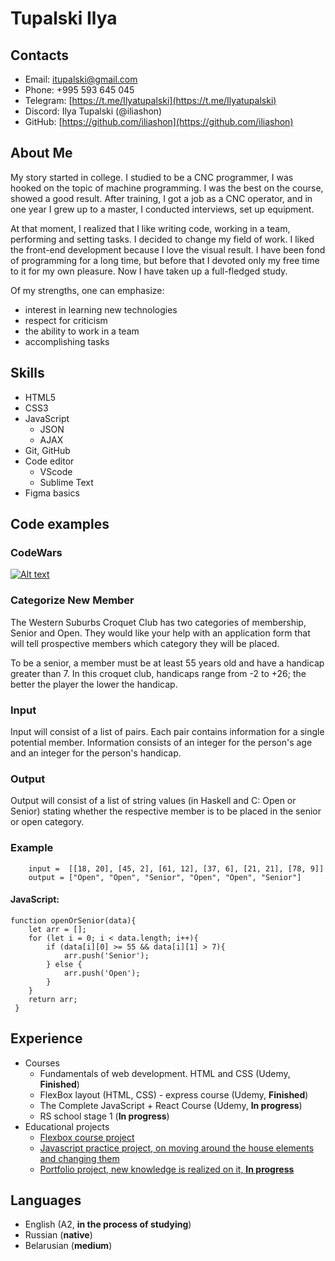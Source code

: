 # Tupalski Ilya
## Contacts

+ Email: [itupalski@gmail.com](itupalski@gmail.com)
+ Phone: +995 593 645 045
+ Telegram: [https://t.me/Ilyatupalski](https://t.me/Ilyatupalski)
+ Discord: Ilya Tupalski (@iliashon)
+ GitHub: [https://github.com/iliashon](https://github.com/iliashon)


## About Me
My story started in college. I studied to be a CNC programmer, I was hooked on the topic of machine programming. I was the best on the course, showed a good result. After training, I got a job as a CNC operator, and in one year I grew up to a master, I conducted interviews, set up equipment.

At that moment, I realized that I like writing code, working in a team, performing and setting tasks. I decided to change my field of work. I liked the front-end development because I love the visual result. I have been fond of programming for a long time, but before that I devoted only my free time to it for my own pleasure. Now I have taken up a full-fledged study.


Of my strengths, one can emphasize: 
  + interest in learning new technologies
  + respect for criticism
  + the ability to work in a team
  + accomplishing tasks



## Skills
+ HTML5
+ CSS3
+ JavaScript
    + JSON
    + AJAX
+ Git, GitHub
+ Code editor
    + VScode
    + Sublime Text
+ Figma basics



## Code examples
### CodeWars
[![Alt text](https://www.codewars.com/users/Tupalski/badges/large)](https://www.codewars.com/users/Tupalski)
### Categorize New Member
The Western Suburbs Croquet Club has two categories of membership, Senior and Open. They would like your help with an application form that will tell prospective members which category they will be placed.

To be a senior, a member must be at least 55 years old and have a handicap greater than 7. In this croquet club, handicaps range from -2 to +26; the better the player the lower the handicap.

### Input
Input will consist of a list of pairs. Each pair contains information for a single potential member. Information consists of an integer for the person's age and an integer for the person's handicap.

### Output
Output will consist of a list of string values (in Haskell and C: Open or Senior) stating whether the respective member is to be placed in the senior or open category.
### Example
```
    input =  [[18, 20], [45, 2], [61, 12], [37, 6], [21, 21], [78, 9]]
    output = ["Open", "Open", "Senior", "Open", "Open", "Senior"]
```
#### JavaScript:
```
function openOrSenior(data){
    let arr = [];
    for (let i = 0; i < data.length; i++){
        if (data[i][0] >= 55 && data[i][1] > 7){
            arr.push('Senior');
        } else {
            arr.push('Open');
        }
    }
    return arr;
 }
 ```



## Experience
+ Сourses
    + Fundamentals of web development. HTML and CSS (Udemy, __Finished__)
    + FlexBox layout (HTML, CSS) - express course (Udemy, __Finished__)
    + The Complete JavaScript + React Course (Udemy, __In progress__)
    + RS school stage 1 (__In progress__)
+ Educational projects 
    + [Flexbox course project](https://github.com/iliashon/Project_easyCode)
    + [Javascript practice project, on moving around the house elements and changing them](https://github.com/iliashon/Project_mars_JS)
    + [Portfolio project, new knowledge is realized on it, __In progress__](https://github.com/iliashon/project_portfolio)



## Languages
+ English (A2, __in the process of studying__)
+ Russian (__native__)
+ Belarusian (__medium__)

    
